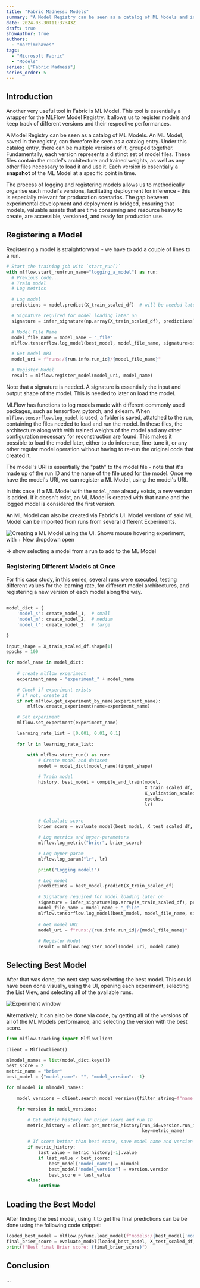 ```yaml
---
title: "Fabric Madness: Models"
summary: "A Model Registry can be seen as a catalog of ML Models and in Fabric, ML Model is a a wrapper for the MLFlow Model Registry, which allows us to register models and keep track of different versions and their respective performances."
date: 2024-03-30T11:37:43Z
draft: true
showAuthor: true
authors:
  - "martimchaves"
tags:
  - "Microsoft Fabric"
  - "Models"
series: ["Fabric Madness"]
series_order: 5
---
```


## Introduction

Another very useful tool in Fabric is ML Model. This tool is essentially a wrapper for the MLFlow Model Registry. It allows us to register models and keep track of different versions and their respective performances.

A Model Registry can be seen as a catalog of ML Models. An ML Model, saved in the registry, can therefore be seen as a catalog entry. Under this catalog entry, there can be multiple versions of it, grouped together. Fundamentally, each version represents a distinct set of model files. These files contain the model's architecture and trained weights, as well as any other files necessary to load it and use it. Each version is essentially a **snapshot** of the ML Model at a specific point in time.

The process of logging and registering models allows us to methodically organise each model's versions, facilitating deployment for inference - this is especially relevant for producation scenarios. The gap between experimental development and deployment is bridged, ensuring that models, valuable assets that are time consuming and resource heavy to create, are accessible, versioned, and ready for production use.

## Registering a Model

Registering a model is straightforward - we have to add a couple of lines to a run.

```python
# Start the training job with `start_run()`
with mlflow.start_run(run_name="logging_a_model") as run:
  # Previous code...
  # Train model
  # Log metrics

  # Log model
  predictions = model.predict(X_train_scaled_df)  # will be needed later

  # Signature required for model loading later on
  signature = infer_signature(np.array(X_train_scaled_df), predictions)

  # Model File Name
  model_file_name = model_name + "_file"
  mlflow.tensorflow.log_model(best_model, model_file_name, signature=signature)

  # Get model URI
  model_uri = f"runs:/{run.info.run_id}/{model_file_name}"

  # Register Model
  result = mlflow.register_model(model_uri, model_name)
```

Note that a signature is needed. A signature is essentially the input and output shape of the model. This is needed to later on load the model.

MLFlow has functions to log models made with different commonly used packages, such as tensorflow, pytorch, and sklearn. When `mlflow.tensorflow.log_model` is used, a folder is saved, attatched to the run, containing the files needed to load and run the model. In these files, the architecture along with with trained weights of the model and any other configuration necessary for reconstruction are found. This makes it possible to load the model later, either to do inference, fine-tune it, or any other regular model operation without having to re-run the original code that created it.

The model's URI is essentially the "path" to the model file - note that it's made up of the run ID and the name of the file used for the model. Once we have the model's URI, we can register a ML Model, using the model's URI.

In this case, if a ML Model with the `model_name` already exists, a new version is added. If it doesn't exist, an ML Model is created with that name and the logged model is considered the first version.

An ML Model can also be created via Fabric's UI. Model versions of said ML Model can be imported from runs from several different Experiments.

![Creating a ML Model using the UI. Shows mouse hovering experiment, with + New dropdown open](./images/exp-2.png "Fig. 1 - Creating a ML Model using the UI")

-> show selecting a model from a run to add to the ML Model

### Registering Different Models at Once 

For this case study, in this series, several runs were executed, testing different values for the learning rate, for different model architectures, and registering a new version of each model along the way.

```python

model_dict = {
    'model_s': create_model_1,  # small
    'model_m': create_model_2,  # medium
    'model_l': create_model_3   # large

}

input_shape = X_train_scaled_df.shape[1]
epochs = 100

for model_name in model_dict:
    
    # create mlflow experiment
    experiment_name = "experiment_" + model_name

    # Check if experiment exists
    # if not, create it
    if not mlflow.get_experiment_by_name(experiment_name):
        mlflow.create_experiment(name=experiment_name)

    # Set experiment
    mlflow.set_experiment(experiment_name)

    learning_rate_list = [0.001, 0.01, 0.1]

    for lr in learning_rate_list:

        with mlflow.start_run() as run:
            # Create model and dataset
            model = model_dict[model_name](input_shape)

            # Train model
            history, best_model = compile_and_train(model,
                                                    X_train_scaled_df, y_train,
                                                    X_validation_scaled_df, y_validation,
                                                    epochs,
                                                    lr)
            
            
            # Calculate score
            brier_score = evaluate_model(best_model, X_test_scaled_df, y_test)

            # Log metrics and hyper-parameters
            mlflow.log_metric("brier", brier_score)

            # Log hyper-param
            mlflow.log_param("lr", lr)

            print("Logging model!")

            # Log model
            predictions = best_model.predict(X_train_scaled_df)

            # Signature required for model loading later on
            signature = infer_signature(np.array(X_train_scaled_df), predictions)
            model_file_name = model_name + "_file"
            mlflow.tensorflow.log_model(best_model, model_file_name, signature=signature)
            
            # Get model URI
            model_uri = f"runs:/{run.info.run_id}/{model_file_name}"
            
            # Register Model
            result = mlflow.register_model(model_uri, model_name)

```

## Selecting Best Model

After that was done, the next step was selecting the best model. This could have been done visually, using the UI, opening each experiment, selecting the List View, and selecting all of the available runs.

![Experiment window](./images/exp-3.png "Fig. 2 - Inspecting Experiment")

Alternatively, it can also be done via code, by getting all of the versions of all of the ML Models performance, and selecting the version with the best score.

```python
from mlflow.tracking import MlflowClient

client = MlflowClient()

mlmodel_names = list(model_dict.keys())
best_score = 2
metric_name = "brier"
best_model = {"model_name": "", "model_version": -1}

for mlmodel in mlmodel_names:

	model_versions = client.search_model_versions(filter_string=f"name = '{mlmodel}'")

	for version in model_versions:

		# Get metric history for Brier score and run ID
		metric_history = client.get_metric_history(run_id=version.run_id,
		                                           key=metric_name)

		# If score better than best score, save model name and version
		if metric_history:
			last_value = metric_history[-1].value
			if last_value < best_score:
				best_model["model_name"] = mlmodel
				best_model["model_version"] = version.version
				best_score = last_value
		else:
			continue
```

## Loading the Best Model

After finding the best model, using it to get the final predictions can be be done using the following code snippet:

```python
loaded_best_model = mlflow.pyfunc.load_model(f"models:/{best_model['model_name']}/{best_model['model_version'].version}")
final_brier_score = evaluate_model(loaded_best_model, X_test_scaled_df, y_test)
print(f"Best final Brier score: {final_brier_score}")
```

## Conclusion

...
